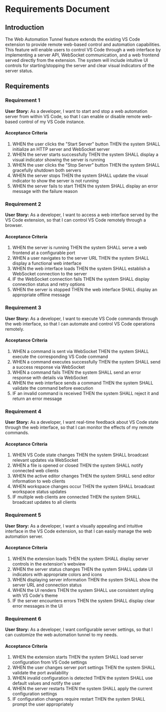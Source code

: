 # Requirements Document

## Introduction

The Web Automation Tunnel feature extends the existing VS Code extension to provide remote web-based control and automation capabilities. This feature will enable users to control VS Code through a web interface by implementing a server API, WebSocket communication, and a web frontend served directly from the extension. The system will include intuitive UI controls for starting/stopping the server and clear visual indicators of the server status.

## Requirements

### Requirement 1

**User Story:** As a developer, I want to start and stop a web automation server from within VS Code, so that I can enable or disable remote web-based control of my VS Code instance.

#### Acceptance Criteria

1. WHEN the user clicks the "Start Server" button THEN the system SHALL initialize an HTTP server and WebSocket server
2. WHEN the server starts successfully THEN the system SHALL display a visual indicator showing the server is running
3. WHEN the user clicks the "Stop Server" button THEN the system SHALL gracefully shutdown both servers
4. WHEN the server stops THEN the system SHALL update the visual indicator to show the server is not running
5. WHEN the server fails to start THEN the system SHALL display an error message with the failure reason

### Requirement 2

**User Story:** As a developer, I want to access a web interface served by the VS Code extension, so that I can control VS Code remotely through a browser.

#### Acceptance Criteria

1. WHEN the server is running THEN the system SHALL serve a web frontend at a configurable port
2. WHEN a user navigates to the server URL THEN the system SHALL display a functional web interface
3. WHEN the web interface loads THEN the system SHALL establish a WebSocket connection to the server
4. IF the WebSocket connection fails THEN the system SHALL display connection status and retry options
5. WHEN the server is stopped THEN the web interface SHALL display an appropriate offline message

### Requirement 3

**User Story:** As a developer, I want to execute VS Code commands through the web interface, so that I can automate and control VS Code operations remotely.

#### Acceptance Criteria

1. WHEN a command is sent via WebSocket THEN the system SHALL execute the corresponding VS Code command
2. WHEN a command executes successfully THEN the system SHALL send a success response via WebSocket
3. WHEN a command fails THEN the system SHALL send an error response with details via WebSocket
4. WHEN the web interface sends a command THEN the system SHALL validate the command before execution
5. IF an invalid command is received THEN the system SHALL reject it and return an error message

### Requirement 4

**User Story:** As a developer, I want real-time feedback about VS Code state through the web interface, so that I can monitor the effects of my remote commands.

#### Acceptance Criteria

1. WHEN VS Code state changes THEN the system SHALL broadcast relevant updates via WebSocket
2. WHEN a file is opened or closed THEN the system SHALL notify connected web clients
3. WHEN the active editor changes THEN the system SHALL send editor information to web clients
4. WHEN workspace changes occur THEN the system SHALL broadcast workspace status updates
5. IF multiple web clients are connected THEN the system SHALL broadcast updates to all clients

### Requirement 5

**User Story:** As a developer, I want a visually appealing and intuitive interface in the VS Code extension, so that I can easily manage the web automation server.

#### Acceptance Criteria

1. WHEN the extension loads THEN the system SHALL display server controls in the extension's webview
2. WHEN the server status changes THEN the system SHALL update UI indicators with appropriate colors and icons
3. WHEN displaying server information THEN the system SHALL show the server URL and connection status
4. WHEN the UI renders THEN the system SHALL use consistent styling with VS Code's theme
5. IF the server encounters errors THEN the system SHALL display clear error messages in the UI

### Requirement 6

**User Story:** As a developer, I want configurable server settings, so that I can customize the web automation tunnel to my needs.

#### Acceptance Criteria

1. WHEN the extension starts THEN the system SHALL load server configuration from VS Code settings
2. WHEN the user changes server port settings THEN the system SHALL validate the port availability
3. WHEN invalid configuration is detected THEN the system SHALL use default values and notify the user
4. WHEN the server restarts THEN the system SHALL apply the current configuration settings
5. IF configuration changes require restart THEN the system SHALL prompt the user appropriately